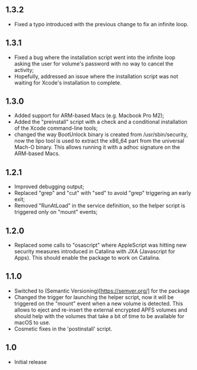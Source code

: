 1.3.2
-----

- Fixed a typo introduced with the previous change to fix an infinite loop.

1.3.1
-----

- Fixed a bug where the installation script went into the infinite loop asking
  the user for volume's password with no way to cancel the activity;
- Hopefully, addressed an issue where the installation script was not waiting
  for Xcode's installation to complete.

1.3.0
-----

- Added support for ARM-based Macs (e.g. Macbook Pro M2);
- Added the "preinstall" script with a check and a conditional installation of
  the Xcode command-line tools;
- changed the way BootUnlock binary is created from /usr/sbin/security, now
  the lipo tool is used to extract the x86_64 part from the universal Mach-O
  binary.  This allows running it with a adhoc signature on the ARM-based Macs.

1.2.1
-----

- Improved debugging output;
- Replaced "grep" and "cut" with "sed" to avoid "grep" triggering an early exit;
- Removed "RunAtLoad" in the service definition, so the helper script is
  triggered only on "mount" events;

1.2.0
-----
- Replaced some calls to "osascript" where AppleScript was hitting new security
  measures introduced in Catalina with JXA (Javascript for Apps).  This should
  enable the package to work on Catalina.

1.1.0
-----
- Switched to (Semantic Versioning)[https://semver.org/] for the package
- Changed the trigger for launching the helper script, now it will be triggered
  on the "mount" event when a new volume is detected.  This allows to eject and
  re-insert the external encrypted APFS volumes and should help with the volumes
  that take a bit of time to be available for macOS to use.
- Cosmetic fixes in the 'postinstall' script.

1.0
---
- Initial release
